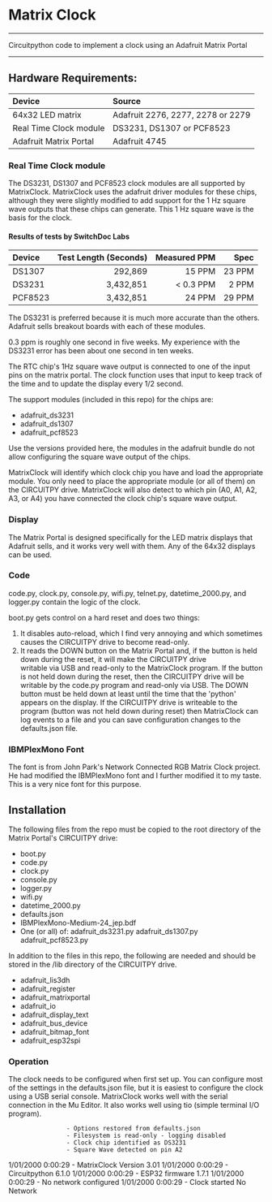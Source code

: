 # Matrix Clock 
***
Circuitpython code to implement a clock using an Adafruit Matrix Portal
***
## Hardware Requirements:
|  Device                |   Source                          |
|:-----------------------|:----------------------------------|
| 64x32 LED matrix       | Adafruit 2276, 2277, 2278 or 2279 |
| Real Time Clock module | DS3231, DS1307 or PCF8523         |
| Adafruit Matrix Portal | Adafruit 4745                     |

### Real Time Clock module
The DS3231, DS1307 and PCF8523 clock modules are all supported
by MatrixClock.  MatrixClock uses the adafruit driver modules 
for these chips, although they were slightly modified to add 
support for the 1 Hz square wave outputs that these chips can 
generate. This 1 Hz square wave is the basis for the clock.

#### Results of tests by SwitchDoc Labs

| Device	  | Test Length (Seconds) |Measured PPM | Spec     |
|:---------|----------------------:|------------:|---------:|
| DS1307	  |   292,869             | 15 PPM      | 23 PPM   |
| DS3231	  | 3,432,851             | < 0.3 PPM   |  2 PPM   |
| PCF8523  | 3,432,851             | 24 PPM      | 29 PPM   |

The DS3231 is preferred because it is much more accurate than
the others.  
Adafruit sells breakout boards with each of these modules.

0.3 ppm is roughly one second in five weeks.  My experience with 
the DS3231 error has been about one second in ten weeks.

The RTC chip's 1Hz square wave output is connected to one of the 
input pins on the matrix portal.  The clock function uses that input
to keep track of the time and to update the display every 1/2 second.

The support modules (included in this repo) for the chips are:
* adafruit_ds3231
* adafruit_ds1307
* adafruit_pcf8523

Use the versions provided here, the modules in the adafruit bundle 
do not allow configuring the square wave output of the chips.

MatrixClock will identify which clock chip you have and load
the appropriate module.  You only need to place the appropriate
module (or all of them) on the CIRCUITPY drive.  MatrixClock will
also detect to which pin (A0, A1, A2, A3, or A4) you have connected 
the clock chip's square wave output.

### Display
The Matrix Portal is designed specifically for the LED matrix
displays that Adafruit sells, and it works very well with 
them.  Any of the 64x32 displays can be used.

### Code
code.py, clock.py, console.py, wifi.py, telnet.py, datetime_2000.py, 
and logger.py contain the logic of the clock.

boot.py gets control on a hard reset and does two things:  

1. It disables auto-reload, which I find very annoying and which 
sometimes causes the CIRCUITPY drive to become read-only.
2. It reads the DOWN button on the Matrix Portal and, if the button 
is held down during the reset, it will make the CIRCUITPY drive  
writable via USB and read-only to the MatrixClock program.  If the button
is not held down during the reset, then the CIRCUITPY drive will be
writable by the code.py program and read-only via USB.
The DOWN button must be held down at least until the time that the
'python' appears on the display.
If the CIRCUITPY drive is writeable to the program (button was not
held down during reset) then MatrixClock can log events to a file
and you can save configuration changes to the defaults.json file.

### IBMPlexMono Font
The font is from John Park's Network Connected RGB Matrix Clock project.
He had modified the IBMPlexMono font and I further modified it to my
taste.  This is a very nice font for this purpose.

## Installation

The following files from the repo must be copied to the root
directory of the Matrix Portal's CIRCUITPY drive:

* boot.py
* code.py
* clock.py
* console.py
* logger.py
* wifi.py
* datetime_2000.py
* defaults.json
* IBMPlexMono-Medium-24_jep.bdf
* One (or all) of:
   adafruit_ds3231.py
   adafruit_ds1307.py
   adafruit_pcf8523.py

In addition to the files in this repo, the following are needed and
should be stored in the /lib directory of the CIRCUITPY drive.

*  adafruit_lis3dh
*  adafruit_register
*  adafruit_matrixportal
*  adafruit_io
*  adafruit_display_text
*  adafruit_bus_device
*  adafruit_bitmap_font
*  adafruit_esp32spi
  
### Operation

The clock needs to be configured when first set up.  You can configure
most of the settings in the defaults.json file, but it is easiest to
configure the clock using a USB serial console.  MatrixClock works well
with the serial connection in the Mu Editor.  It also works well using 
tio (simple terminal I/O program). 




                    - Options restored from defaults.json
                    - Filesystem is read-only - logging disabled
                    - Clock chip identified as DS3231
                    - Square Wave detected on pin A2
 1/01/2000  0:00:29 - MatrixClock Version   3.01
 1/01/2000  0:00:29 - Circuitpython 6.1.0
 1/01/2000  0:00:29 - ESP32 firmware 1.7.1
 1/01/2000  0:00:29 - No network configured
 1/01/2000  0:00:29 - Clock started
No Network



